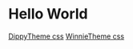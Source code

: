 # Hello World

[DippyTheme css](https://dippydippo.github.io/code/dippytheme.css)
[WinnieTheme css](https://dippydippo.github.io/code/forpooh.css)
